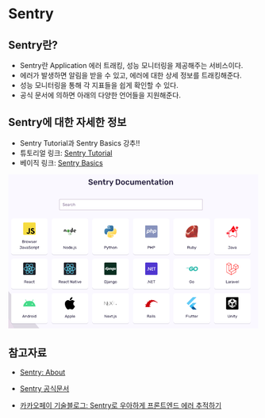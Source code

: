 # Sentry

## Sentry란?

- Sentry란 Application 에러 트래킹, 성능 모니터링을 제공해주는 서비스이다.
- 에러가 발생하면 알림을 받을 수 있고, 에러에 대한 상세 정보를 트래킹해준다.
- 성능 모니터링을 통해 각 지표들을 쉽게 확인할 수 있다.
- 공식 문서에 의하면 아래의 다양한 언어들을 지원해준다.

## Sentry에 대한 자세한 정보

- Sentry Tutorial과 Sentry Basics 강추!!
- 튜토리얼 링크: [Sentry Tutorial](https://sentry.io/_/tutorials/)
- 베이직 링크: [Sentry Basics](https://docs.sentry.io/product/sentry-basics/)

<img src="img/concept1.png">

## 참고자료

- [Sentry: About](https://sentry.io/about/)

- [Sentry 공식문서](https://docs.sentry.io/)

- [카카오페이 기술블로그: Sentry로 우아하게 프론트엔드 에러 추적하기](https://tech.kakaopay.com/post/frontend-sentry-monitoring/)
